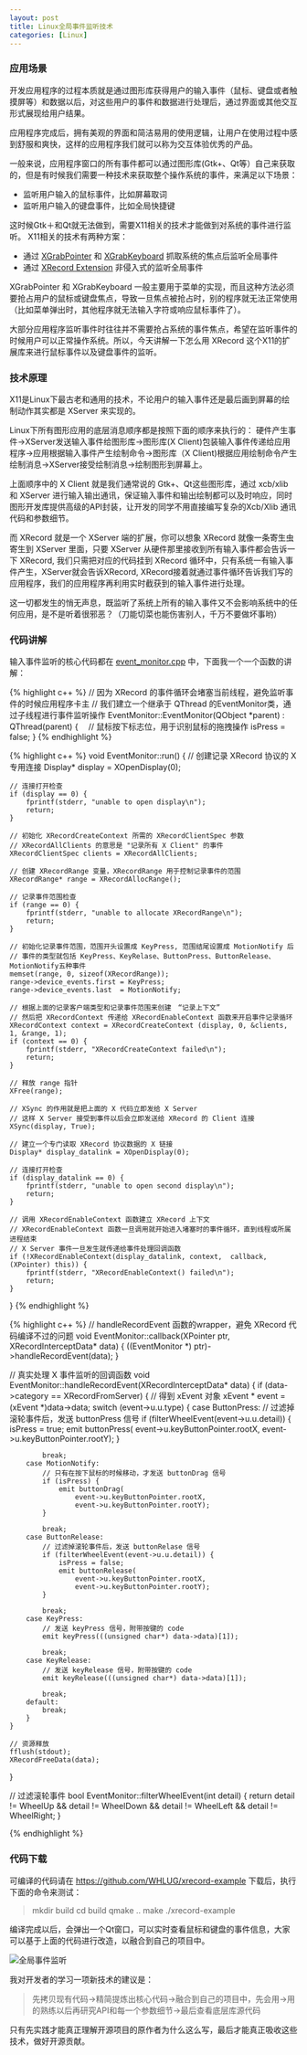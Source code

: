 ```yaml
---
layout: post
title: Linux全局事件监听技术
categories: [Linux]
---
```


### 应用场景
开发应用程序的过程本质就是通过图形库获得用户的输入事件（鼠标、键盘或者触摸屏等）和数据以后，对这些用户的事件和数据进行处理后，通过界面或其他交互形式展现给用户结果。

应用程序完成后，拥有美观的界面和简洁易用的使用逻辑，让用户在使用过程中感到舒服和爽快，这样的应用程序我们就可以称为交互体验优秀的产品。

一般来说，应用程序窗口的所有事件都可以通过图形库(Gtk+、Qt等）自己来获取的，但是有时候我们需要一种技术来获取整个操作系统的事件，来满足以下场景：
* 监听用户输入的鼠标事件，比如屏幕取词
* 监听用户输入的键盘事件，比如全局快捷键

这时候Gtk＋和Qt就无法做到，需要X11相关的技术才能做到对系统的事件进行监听。
X11相关的技术有两种方案：
* 通过 [XGrabPointer](https://tronche.com/gui/x/xlib/input/XGrabPointer.html) 和 [XGrabKeyboard](https://tronche.com/gui/x/xlib/input/XGrabKeyboard.html) 抓取系统的焦点后监听全局事件
* 通过 [XRecord Extension](https://www.x.org/releases/X11R7.6/doc/libXtst/recordlib.html) 非侵入式的监听全局事件

XGrabPointer 和 XGrabKeyboard 一般主要用于菜单的实现，而且这种方法必须要抢占用户的鼠标或键盘焦点，导致一旦焦点被抢占时，别的程序就无法正常使用（比如菜单弹出时，其他程序就无法输入字符或响应鼠标事件了）。

大部分应用程序监听事件时往往并不需要抢占系统的事件焦点，希望在监听事件的时候用户可以正常操作系统。所以，今天讲解一下怎么用 XRecord 这个X11的扩展库来进行鼠标事件以及键盘事件的监听。

### 技术原理
X11是Linux下最古老和通用的技术，不论用户的输入事件还是最后画到屏幕的绘制动作其实都是 XServer 来实现的。

Linux下所有图形应用的底层消息顺序都是按照下面的顺序来执行的：
硬件产生事件→XServer发送输入事件给图形库→图形库(X Client)包装输入事件传递给应用程序→应用根据输入事件产生绘制命令→图形库（X Client)根据应用绘制命令产生绘制消息→XServer接受绘制消息→绘制图形到屏幕上。

上面顺序中的 X Client 就是我们通常说的 Gtk+、Qt这些图形库，通过 xcb/xlib 和 XServer 进行输入输出通讯，保证输入事件和输出绘制都可以及时响应，同时图形开发库提供高级的API封装，让开发的同学不用直接编写复杂的Xcb/Xlib 通讯代码和参数细节。

而 XRecord 就是一个 XServer 端的扩展，你可以想象 XRecord 就像一条寄生虫寄生到 XServer 里面，只要 XServer 从硬件那里接收到所有输入事件都会告诉一下 XRecord, 我们只需把对应的代码挂到 XRecord 循环中，只有系统一有输入事件产生，XServer就会告诉XRecord, XRecord接着就通过事件循环告诉我们写的应用程序，我们的应用程序再利用实时截获到的输入事件进行处理。

这一切都发生的悄无声息，既监听了系统上所有的输入事件又不会影响系统中的任何应用，是不是听着很邪恶？（刀能切菜也能伤害别人，千万不要做坏事哟）

### 代码讲解
输入事件监听的核心代码都在 [event_monitor.cpp](https://github.com/WHLUG/xrecord-example/blob/master/src/event_monitor.cpp) 中，下面我一个一个函数的讲解：

{% highlight c++ %}
// 因为 XRecord 的事件循环会堵塞当前线程，避免监听事件的时候应用程序卡主
// 我们建立一个继承于 QThread 的EventMonitor类，通过子线程进行事件监听操作
EventMonitor::EventMonitor(QObject *parent) : QThread(parent)
{
　// 鼠标按下标志位，用于识别鼠标的拖拽操作
    isPress = false;
}
{% endhighlight %}

{% highlight c++ %}
void EventMonitor::run()
{
    // 创建记录 XRecord 协议的 X 专用连接
    Display* display = XOpenDisplay(0);

    // 连接打开检查
    if (display == 0) {
        fprintf(stderr, "unable to open display\n");
        return;
    }

    // 初始化 XRecordCreateContext 所需的 XRecordClientSpec 参数
    // XRecordAllClients 的意思是 "记录所有 X Client" 的事件
    XRecordClientSpec clients = XRecordAllClients;

    // 创建 XRecordRange 变量，XRecordRange 用于控制记录事件的范围
    XRecordRange* range = XRecordAllocRange();

    // 记录事件范围检查
    if (range == 0) {
        fprintf(stderr, "unable to allocate XRecordRange\n");
        return;
    }

    // 初始化记录事件范围，范围开头设置成 KeyPress, 范围结尾设置成 MotionNotify 后
    // 事件的类型就包括 KeyPress、KeyRelase、ButtonPress、ButtonRelease、MotionNotify五种事件
    memset(range, 0, sizeof(XRecordRange));
    range->device_events.first = KeyPress;
    range->device_events.last  = MotionNotify;

    // 根据上面的记录客户端类型和记录事件范围来创建　“记录上下文”
    // 然后把 XRecordContext 传递给 XRecordEnableContext 函数来开启事件记录循环
    XRecordContext context = XRecordCreateContext (display, 0, &clients, 1, &range, 1);
    if (context == 0) {
        fprintf(stderr, "XRecordCreateContext failed\n");
        return;
    }

    // 释放 range 指针
    XFree(range);

    // XSync 的作用就是把上面的 X 代码立即发给 X Server
    // 这样 X Server 接受到事件以后会立即发送给 XRecord 的 Client 连接
    XSync(display, True);

    // 建立一个专门读取 XRecord 协议数据的 X 链接
    Display* display_datalink = XOpenDisplay(0);

    // 连接打开检查
    if (display_datalink == 0) {
        fprintf(stderr, "unable to open second display\n");
        return;
    }

    // 调用 XRecordEnableContext 函数建立 XRecord 上下文
    // XRecordEnableContext 函数一旦调用就开始进入堵塞时的事件循环，直到线程或所属进程结束
    // X Server 事件一旦发生就传递给事件处理回调函数
    if (!XRecordEnableContext(display_datalink, context,  callback, (XPointer) this)) {
        fprintf(stderr, "XRecordEnableContext() failed\n");
        return;
    }
}
{% endhighlight %}

{% highlight c++ %}
// handleRecordEvent 函数的wrapper，避免 XRecord 代码编译不过的问题
void EventMonitor::callback(XPointer ptr, XRecordInterceptData* data)
{
    ((EventMonitor *) ptr)->handleRecordEvent(data);
}

// 真实处理 X 事件监听的回调函数
void EventMonitor::handleRecordEvent(XRecordInterceptData* data)
{
    if (data->category == XRecordFromServer) {
        // 得到 xEvent 对象
        xEvent * event = (xEvent *)data->data;
        switch (event->u.u.type) {
        case ButtonPress:
            // 过滤掉滚轮事件后，发送 buttonPress 信号
            if (filterWheelEvent(event->u.u.detail)) {
                isPress = true;
                emit buttonPress(
                    event->u.keyButtonPointer.rootX,
                    event->u.keyButtonPointer.rootY);
            }

            break;
        case MotionNotify:
            // 只有在按下鼠标的时候移动，才发送 buttonDrag 信号
            if (isPress) {
                emit buttonDrag(
                    event->u.keyButtonPointer.rootX,
                    event->u.keyButtonPointer.rootY);
            }

            break;
        case ButtonRelease:
            // 过滤掉滚轮事件后，发送 buttonRelase 信号
            if (filterWheelEvent(event->u.u.detail)) {
                isPress = false;
                emit buttonRelease(
                    event->u.keyButtonPointer.rootX,
                    event->u.keyButtonPointer.rootY);
            }

            break;
        case KeyPress:
            // 发送 keyPress 信号，附带按键的 code
            emit keyPress(((unsigned char*) data->data)[1]);

            break;
        case KeyRelease:
            // 发送 keyRelease 信号，附带按键的 code
            emit keyRelease(((unsigned char*) data->data)[1]);

            break;
        default:
            break;
        }
    }

    // 资源释放
    fflush(stdout);
    XRecordFreeData(data);
}

// 过滤滚轮事件
bool EventMonitor::filterWheelEvent(int detail)
{
    return detail != WheelUp && detail != WheelDown && detail != WheelLeft && detail != WheelRight;
}

{% endhighlight %}

### 代码下载
可编译的代码请在 https://github.com/WHLUG/xrecord-example 下载后，执行下面的命令来测试：
>mkdir build
cd build
qmake ..
make
./xrecord-example

编译完成以后，会弹出一个Qt窗口，可以实时查看鼠标和键盘的事件信息，大家可以基于上面的代码进行改造，以融合到自己的项目中。


![全局事件监听]({{site.url}}/pics/global-event-monitor/global-event-monitor.png)

我对开发者的学习一项新技术的建议是：
> 先拷贝现有代码→精简提炼出核心代码→融合到自己的项目中，先会用→用的熟练以后再研究API和每一个参数细节→最后查看底层库源代码

只有先实践才能真正理解开源项目的原作者为什么这么写，最后才能真正吸收这些技术，做好开源贡献。
